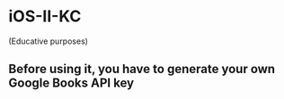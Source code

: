 # iOS-II-KC
(Educative purposes)

## Before using it, you have to generate your own Google Books API key

